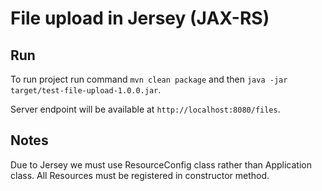 # File upload in Jersey (JAX-RS)


## Run 
To run project run command `mvn clean package` and then `java -jar target/test-file-upload-1.0.0.jar`.

Server endpoint will be available at `http://localhost:8080/files`.

## Notes
Due to Jersey we must use ResourceConfig class rather than Application class. All Resources must be registered in constructor method.